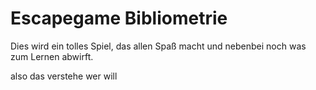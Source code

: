 # Escapegame Bibliometrie

Dies wird ein tolles Spiel, das allen Spaß macht und nebenbei noch was zum Lernen abwirft.

also das verstehe wer will
